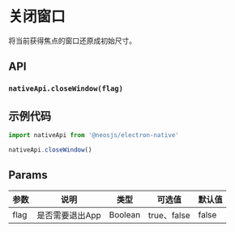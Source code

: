 # 关闭窗口 <BadgeTip text="renderer" type="green"></BadgeTip>

将当前获得焦点的窗口还原成初始尺寸。

## API
### `nativeApi.closeWindow(flag)`
### 

## 示例代码
```js
import nativeApi from '@neosjs/electron-native'

nativeApi.closeWindow()
```

## Params

| 参数  | 说明     | 类型   | 可选值     | 默认值 |
| ----- | -------- | ------ | ---------- | ------ |
| flag | 是否需要退出App | Boolean | true、false | false     |
